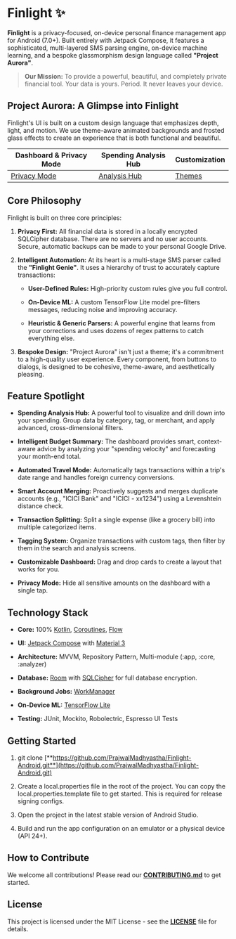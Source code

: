 Finlight ✨
==========

**Finlight** is a privacy-focused, on-device personal finance management app for Android (7.0+). Built entirely with Jetpack Compose, it features a sophisticated, multi-layered SMS parsing engine, on-device machine learning, and a bespoke glassmorphism design language called **"Project Aurora"**.

> **Our Mission:** To provide a powerful, beautiful, and completely private financial tool. Your data is yours. Period. It never leaves your device.

Project Aurora: A Glimpse into Finlight
---------------------------------------

Finlight's UI is built on a custom design language that emphasizes depth, light, and motion. We use theme-aware animated backgrounds and frosted glass effects to create an experience that is both functional and beautiful.

| Dashboard & Privacy Mode                   | Spending Analysis Hub                      | Customization                 |
|--------------------------------------------|--------------------------------------------|-------------------------------|
| [Privacy Mode](docs/gifs/Privacy_mode.gif) | [Analysis Hub](docs/gifs/Analysis_hub.gif) | [Themes](docs/gifs/theme.gif) |

Core Philosophy
---------------

Finlight is built on three core principles:

1.  **Privacy First:** All financial data is stored in a locally encrypted SQLCipher database. There are no servers and no user accounts. Secure, automatic backups can be made to your personal Google Drive.

2.  **Intelligent Automation:** At its heart is a multi-stage SMS parser called the **"Finlight Genie"**. It uses a hierarchy of trust to accurately capture transactions:

    *   **User-Defined Rules:** High-priority custom rules give you full control.

    *   **On-Device ML:** A custom TensorFlow Lite model pre-filters messages, reducing noise and improving accuracy.

    *   **Heuristic & Generic Parsers:** A powerful engine that learns from your corrections and uses dozens of regex patterns to catch everything else.

3.  **Bespoke Design:** "Project Aurora" isn't just a theme; it's a commitment to a high-quality user experience. Every component, from buttons to dialogs, is designed to be cohesive, theme-aware, and aesthetically pleasing.


Feature Spotlight
-----------------

*   **Spending Analysis Hub:** A powerful tool to visualize and drill down into your spending. Group data by category, tag, or merchant, and apply advanced, cross-dimensional filters.

*   **Intelligent Budget Summary:** The dashboard provides smart, context-aware advice by analyzing your "spending velocity" and forecasting your month-end total.

*   **Automated Travel Mode:** Automatically tags transactions within a trip's date range and handles foreign currency conversions.

*   **Smart Account Merging:** Proactively suggests and merges duplicate accounts (e.g., "ICICI Bank" and "ICICI - xx1234") using a Levenshtein distance check.

*   **Transaction Splitting:** Split a single expense (like a grocery bill) into multiple categorized items.

*   **Tagging System:** Organize transactions with custom tags, then filter by them in the search and analysis screens.

*   **Customizable Dashboard:** Drag and drop cards to create a layout that works for you.

*   **Privacy Mode:** Hide all sensitive amounts on the dashboard with a single tap.


Technology Stack
----------------

*   **Core:** 100% [Kotlin](https://kotlinlang.org/), [Coroutines](https://kotlinlang.org/docs/coroutines-overview.html), [Flow](https://developer.android.com/kotlin/flow)

*   **UI:** [Jetpack Compose](https://developer.android.com/jetpack/compose) with [Material 3](https://m3.material.io/)

*   **Architecture:** MVVM, Repository Pattern, Multi-module (:app, :core, :analyzer)

*   **Database:** [Room](https://developer.android.com/training/data-storage/room) with [SQLCipher](https://www.zetetic.net/sqlcipher/) for full database encryption.

*   **Background Jobs:** [WorkManager](https://developer.android.com/topic/libraries/architecture/workmanager)

*   **On-Device ML:** [TensorFlow Lite](https://www.tensorflow.org/lite)

*   **Testing:** JUnit, Mockito, Robolectric, Espresso UI Tests


Getting Started
---------------

1.  git clone [**https://github.com/PrajwalMadhyastha/Finlight-Android.git**](https://github.com/PrajwalMadhyastha/Finlight-Android.git)

2.  Create a local.properties file in the root of the project. You can copy the local.properties.template file to get started. This is required for release signing configs.

3.  Open the project in the latest stable version of Android Studio.

4.  Build and run the app configuration on an emulator or a physical device (API 24+).


How to Contribute
-----------------

We welcome all contributions! Please read our [**CONTRIBUTING.md**](https://www.google.com/search?q=CONTRIBUTING.md) to get started.

License
-------

This project is licensed under the MIT License - see the [**LICENSE**](https://www.google.com/search?q=LICENSE) file for details.